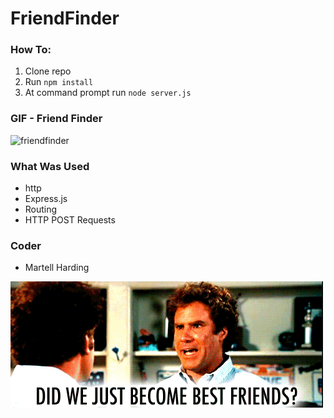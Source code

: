 # FriendFinder

### How To:

1. Clone repo
2. Run `npm install`
3. At command prompt run `node server.js`

### GIF - Friend Finder

![friendfinder](https://github.com/Kalamath/FriendFinder/blob/master/.gif)

### What Was Used

* http
* Express.js
* Routing
* HTTP POST Requests

### Coder

* Martell Harding

![myfriend](https://github.com/Kalamath/FriendFinder/blob/master/friends.gif)
